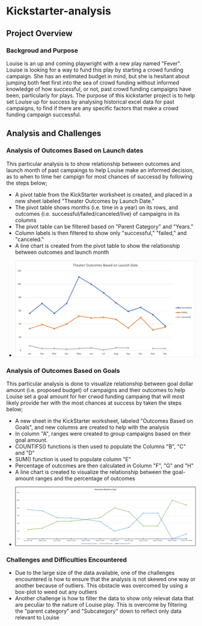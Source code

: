 # Kickstarter-analysis
## Project Overview
### Backgroud and Purpose
Louise is an up and coming playwright with a new play named "Fever". Louise is looking for a way to fund this play by starting a crowd funding campaign.
She has an estimated budget in mind, but she is hesitant about jumping both feet first into the sea of crowd funding without informed knowledge of how successful, or not, past crowd funding campaigns have been, particularly for plays.
The purpose of this kickstarter project is to help set Louise up for success by analysing historical excel data for past campaigns, to find if there are any specific factors that make a crowd funding campaign successful.
## Analysis and Challenges
### Analysis of Outcomes Based on Launch dates
This particular analysis is to show relationship between outcomes and launch month of past campaings to help Louise make an informed decision, as to when to time her campign for most chances of successd by following the steps below;
* A pivot table from the KickStarter worksheet is created, and placed in a new sheet labeled "Theater Outcomes by Launch Date."
* The pivot table shows months (i.e. time in a year) on its rows, and outcomes (i.e. successful/failed/canceled/live) of campaigns in its columns
* The pivot table can be filtered based on "Parent Category" and "Years."
* Column labels is then filtered to show only "successful," "failed," and "canceled."
* A line chart is created from the pivot table to show the relationship between outcomes and launch month

- ![Thearter_Outcome_vs_Launch](https://github.com/Omodayo/Kickstarter-analysis/blob/main/Theater_Outcome_vs_Launch.png)

### Analysis of Outcomes Based on Goals
This particular analysis is done to visualize relationship between goal dollar amount (i.e. proposed budget) of campaigns and their outcomes to help Louise set a goal amount for her crwod funding campaing that will most likely provide her with the most chances at success by taken the steps below;
* A new sheet in the KickStarter worksheet, labeled "Outcomes Based on Goals", and new columns are created to help with the analysis
* In column "A", ranges were created to  group campaigns based on their goal amount.
* COUNTIFS() functions is then used to populate the Columns "B", "C" and "D" 
* SUM() function is used to populate column "E"
* Percentage of outcomes are then calculated in Column "F", "G" and "H"
* A line chart is created to visualize the relationship between the goal-amount ranges and the percentage of outcomes

- ![Outcomes_vs_Goals](https://github.com/Omodayo/Kickstarter-analysis/blob/main/Outcomes_vs_Goals.png)

### Challenges and Difficulties Encountered
* Due to the large size of the data available, one of the challenges encountered is how to ensure that the analysis is not skewed one way or another because of outliers. This obstacle was overcomed by using a box-plot to weed out any outliers
* Another challenge is how to filter the data to show only relevat data that are peculiar to the nature of Louise play. This is overcome by filtering the "parent category"  and "Subcategory" down to reflect only data relevant to Louise

